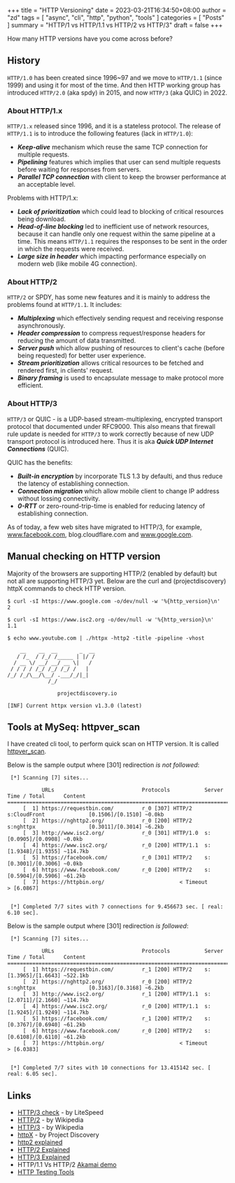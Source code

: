 +++
title =  "HTTP Versioning"
date = 2023-03-21T16:34:50+08:00
author = "zd"
tags = [ "async", "cli", "http", "python", "tools" ]
categories = [ "Posts" ]
summary = "HTTP/1 vs HTTP/1.1 vs HTTP/2 vs HTTP/3"
draft = false
+++


How many HTTP versions have you come across before?

## History

`HTTP/1.0` has been created since 1996~97 and we move to `HTTP/1.1` (since 1999) and using it for most of the time. And then HTTP working group has introduced `HTTP/2.0` (aka spdy) in 2015, and now `HTTP/3` (aka QUIC) in 2022.


### About HTTP/1.x
`HTTP/1.x` released since 1996, and it is a stateless protocol. The release of `HTTP/1.1` is to introduce the following features (lack in `HTTP/1.0`):
 - ***Keep-alive*** mechanism which reuse the same TCP connection for multiple requests.
 - ***Pipelining*** features which implies that user can send multiple requests before waiting for responses from servers.
 - ***Parallel TCP connection*** with client to keep the browser performance at an acceptable level.


Problems with HTTP/1.x:
 - ***Lack of prioritization*** which could lead to blocking of critical resources being download.
 - ***Head-of-line blocking*** led to inefficient use of network resources, because it can handle only one request within the same pipeline at a time. This means `HTTP/1.1` requires the responses to be sent in the order in which the requests were received.
 - ***Large size in header*** which impacting performance especially on modern web (like mobile 4G connection).

### About HTTP/2

`HTTP/2` or SPDY, has some new features and it is mainly to address the problems found at `HTTP/1.1`. It includes:
 - ***Multiplexing*** which effectively sending request and receiving response asynchronously.
 - ***Header compression*** to compress request/response headers for reducing the amount of data transmitted.
 - ***Server push*** which allow pushing of resources to client's cache (before being requested) for better user experience.
 - ***Stream prioritization*** allows critical resources to be fetched and rendered first, in clients' request.
 - ***Binary framing*** is used to encapsulate message to make protocol more efficient.

### About HTTP/3

`HTTP/3` or QUIC - is a UDP-based stream-multiplexing, encrypted transport protocol that documented under RFC9000. This also means that firewall rule update is needed for `HTTP/3` to work correctly because of new UDP transport protocol is introduced here. Thus it is aka ***Quick UDP Internet Connections*** (QUIC).

QUIC has the benefits:
 - ***Built-in encryption*** by incorporate TLS 1.3 by defaulti, and thus reduce the latency of establishing connection.
 - ***Connection migration*** which allow mobile client to change IP address without lossing connectivity. 
 - ***0-RTT*** or zero-round-trip-time is enabled for reducing latency of establishing connection.

As of today, a few web sites have migrated to HTTP/3, for example, www.facebook.com, blog.cloudflare.com and www.google.com. 

## Manual checking on HTTP version

Majority of the browsers are supporting HTTP/2 (enabled by default) but not all are supporting HTTP/3 yet. Below are the curl and (projectdiscovery) httpX commands to check HTTP version.

```shell
$ curl -sI https://www.google.com -o/dev/null -w '%{http_version}\n'
2

$ curl -sI https://www.isc2.org -o/dev/null -w '%{http_version}\n'
1.1

$ echo www.youtube.com | ./httpx -http2 -title -pipeline -vhost

    __    __  __       _  __
   / /_  / /_/ /_____ | |/ /
  / __ \/ __/ __/ __ \|   /
 / / / / /_/ /_/ /_/ /   |
/_/ /_/\__/\__/ .___/_/|_|
             /_/

                projectdiscovery.io

[INF] Current httpx version v1.3.0 (latest)

```

## Tools at MySeq: httpver_scan 

I have created cli tool, to perform quick scan on HTTP version. It is called [httpver_scan](https://githib.com/myseq/httpver_scan).

Below is the sample output where [301] redirection *is not followed*:

```shell
 [*] Scanning [7] sites...

           URLs                            Protocols           Server                    Time / Total      Content
==================================================================================================================
     [  1] https://requestbin.com/         r_0 [307] HTTP/2    s:CloudFront              [0.1506]/[0.1510] ~0.0kb
     [  2] https://nghttp2.org/            r_0 [200] HTTP/2    s:nghttpx                 [0.3011]/[0.3014] ~6.2kb
     [  3] http://www.isc2.org/            r_0 [301] HTTP/1.0  s:                        [0.0905]/[0.0908] ~0.0kb
     [  4] https://www.isc2.org/           r_0 [200] HTTP/1.1  s:                        [1.9348]/[1.9355] ~114.7kb
     [  5] https://facebook.com/           r_0 [301] HTTP/2    s:                        [0.3001]/[0.3006] ~0.0kb
     [  6] https://www.facebook.com/       r_0 [200] HTTP/2    s:                        [0.5904]/[0.5906] ~61.2kb
     [  7] https://httpbin.org/                        < Timeout               > [6.0867]


 [*] Completed 7/7 sites with 7 connections for 9.456673 sec. [ real: 6.10 sec].
```

Below is the sample output where [301] redirection *is followed*:

```shell
 [*] Scanning [7] sites...

           URLs                            Protocols           Server                    Time / Total      Content
==================================================================================================================
     [  1] https://requestbin.com/         r_1 [200] HTTP/2    s:                        [1.3965]/[1.6643] ~522.1kb
     [  2] https://nghttp2.org/            r_0 [200] HTTP/2    s:nghttpx                 [0.3163]/[0.3168] ~6.2kb
     [  3] http://www.isc2.org/            r_1 [200] HTTP/1.1  s:                        [2.0711]/[2.1660] ~114.7kb
     [  4] https://www.isc2.org/           r_0 [200] HTTP/1.1  s:                        [1.9245]/[1.9249] ~114.7kb
     [  5] https://facebook.com/           r_1 [200] HTTP/2    s:                        [0.3767]/[0.6940] ~61.2kb
     [  6] https://www.facebook.com/       r_0 [200] HTTP/2    s:                        [0.6108]/[0.6110] ~61.2kb
     [  7] https://httpbin.org/                        < Timeout               > [6.0383]


 [*] Completed 7/7 sites with 10 connections for 13.415142 sec. [ real: 6.05 sec].
```


## Links
 - [HTTP/3 check](https://http3check.net/) - by LiteSpeed
 - [HTTP/2](https://en.wikipedia.org/wiki/HTTP/2) - by Wikipedia
 - [HTTP/3](https://en.wikipedia.org/wiki/HTTP/3) - by Wikipedia
 - [httpX](https://github.com/projectdiscovery/httpx) - by Project Discovery
 - [http2 explained](https://daniel.haxx.se/http2/)
 - [HTTP/2 Explained](https://http2-explained.haxx.se/)
 - [HTTP/3 Explained](https://http3-explained.haxx.se/)
 - HTTP/1.1 Vs HTTP/2 [Akamai demo](https://http2.akamai.com/demo)
 - [HTTP Testing Tools](https://http.dev/tools)

